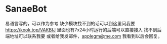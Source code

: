 # SanaeBot
易语言写的，可以作为参考
缺少模块找不到的话可以到这里问我要
https://kook.top/VAKBfJ
里面也有7x24小时运行的后端可以直接接入
找不到后端地址可以联系我要
或者给我发邮件，applegm@me.com
我看到以后会回复。

